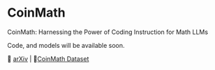 # CoinMath
CoinMath: Harnessing the Power of Coding Instruction for Math LLMs

Code, and models will be available soon.

📄 [arXiv](https://arxiv.org/pdf/2412.11699v1) | 📂[CoinMath Dataset](https://huggingface.co/datasets/amao0o0/CoinMath)
